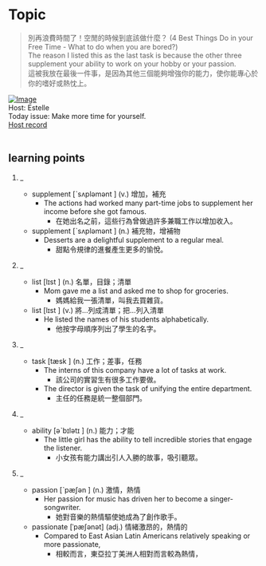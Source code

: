 # Topic

> 別再浪費時間了！空閒的時候到底該做什麼？ (4 Best Things Do in your Free Time - What to do when you are bored?) <br>
> The reason I listed this as the last task is because the other three supplement your ability to work on your hobby or your passion. <br>
> 這被我放在最後一件事，是因為其他三個能夠增強你的能力，使你能專心於你的嗜好或熱忱上。 <br>

[![Image](https://cdn.voicetube.com/assets/thumbnails/d9W2GO1LhP4.jpg)](https://www.youtube.com/embed/d9W2GO1LhP4?rel=0&showinfo=0&cc_load_policy=0&controls=1&autoplay=1&iv_load_policy=3&playsinline=1&wmode=transparent&start=186&end=194&enablejsapi=1&origin=https://tw.voicetube.com&widgetid=1)<br>
Host: Estelle
<br>Today issue: Make more time for yourself.
<br>
[Host record](https://cdn.voicetube.com/tmp/everyday_records/1829099090644362/3617.mp3)
<br><br>
## learning points
1. _
	* supplement  [ˋsʌpləmənt ] (v.) 增加，補充
		- The actions had worked many part-time jobs to supplement her income before she got famous.
			+ 在她出名之前，這些行為曾做過許多兼職工作以增加收入。
	* supplement  [ˋsʌpləmənt ] (n.) 補充物，增補物
		- Desserts are a delightful supplement to a regular meal.
			+ 甜點令規律的進餐產生更多的愉悅。

2. _
	* list  [lɪst ] (n.) 名單，目錄；清單
		- Mom gave me a list and asked me to shop for groceries.
			+ 媽媽給我一張清單，叫我去買雜貨。
	* list  [lɪst ] (v.) 將…列成清單；把…列入清單
		- He listed the names of his students alphabetically.
			+ 他按字母順序列出了學生的名字。

3. _
	* task  [tæsk ] (n.) 工作；差事，任務
		- The interns of this company have a lot of tasks at work.
			+ 該公司的實習生有很多工作要做。
		- The director is given the task of unifying the entire department.
			+ 主任的任務是統一整個部門。

4. _
	* ability  [əˋbɪlətɪ ] (n.) 能力；才能
		- The little girl has the ability to tell incredible stories that engage the listener.
			+ 小女孩有能力講出引人入勝的故事，吸引聽眾。

5. _
	* passion  [ˋpæʃən ] (n.) 激情，熱情
		- Her passion for music has driven her to become a singer-songwriter.
			+ 她對音樂的熱情驅使她成為了創作歌手。
	* passionate  [ˈpæʃənət] (adj.) 情緒激昂的，熱情的
		- Compared to East Asian Latin Americans relatively speaking or more passionate,
			+ 相較而言，東亞拉丁美洲人相對而言較為熱情，
